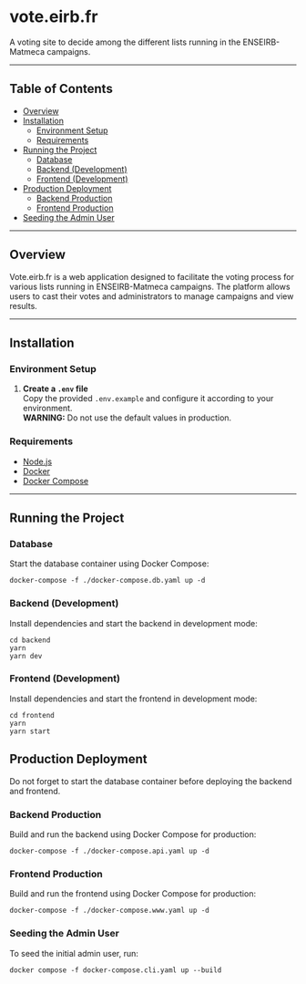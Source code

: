 # vote.eirb.fr

A voting site to decide among the different lists running in the ENSEIRB-Matmeca campaigns.

---

## Table of Contents

- [Overview](#overview)
- [Installation](#installation)
  - [Environment Setup](#environment-setup)
  - [Requirements](#requirements)
- [Running the Project](#running-the-project)
  - [Database](#database)
  - [Backend (Development)](#backend-development)
  - [Frontend (Development)](#frontend-development)
- [Production Deployment](#production-deployment)
  - [Backend Production](#backend-production)
  - [Frontend Production](#frontend-production)
- [Seeding the Admin User](#seeding-the-admin-user)

---

## Overview

Vote.eirb.fr is a web application designed to facilitate the voting process for various lists running in ENSEIRB-Matmeca campaigns. The platform allows users to cast their votes and administrators to manage campaigns and view results.

---

## Installation

### Environment Setup

1. **Create a `.env` file**  
   Copy the provided `.env.example` and configure it according to your environment.  
   **WARNING:** Do not use the default values in production.

### Requirements

- [Node.js](https://nodejs.org/en/)
- [Docker](https://www.docker.com/)
- [Docker Compose](https://docs.docker.com/compose/)

---

## Running the Project

### Database

Start the database container using Docker Compose:

```shell
docker-compose -f ./docker-compose.db.yaml up -d
```

### Backend (Development)

Install dependencies and start the backend in development mode:

```shell
cd backend
yarn
yarn dev
```

### Frontend (Development)

Install dependencies and start the frontend in development mode:

```shell
cd frontend
yarn
yarn start
```

## Production Deployment

Do not forget to start the database container before deploying the backend and frontend.

### Backend Production

Build and run the backend using Docker Compose for production:

```shell
docker-compose -f ./docker-compose.api.yaml up -d
```

### Frontend Production

Build and run the frontend using Docker Compose for production:

```shell
docker-compose -f ./docker-compose.www.yaml up -d
```

### Seeding the Admin User

To seed the initial admin user, run:

```shell
docker compose -f docker-compose.cli.yaml up --build
```
